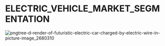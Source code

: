 # ELECTRIC_VEHICLE_MARKET_SEGMENTATION
![pngtree-d-render-of-futuristic-electric-car-charged-by-electric-wire-in-picture-image_2680310](https://github.com/POORNIMA-MC/ELECTRIC_VEHICLE_MARKET_SEGMENTATION/assets/94465883/05fd4f39-f68a-468e-bbb6-505c033944ff)


